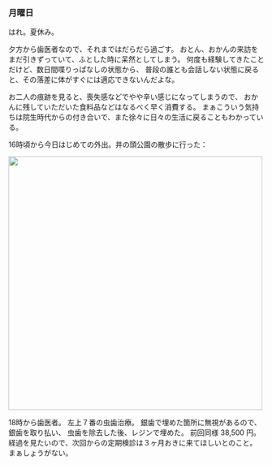 ### 月曜日

はれ。夏休み。

夕方から歯医者なので、それまではだらだら過ごす。
おとん、おかんの来訪をまだ引きずっていて、ふとした時に呆然としてしまう。
何度も経験してきたことだけど、数日間喋りっぱなしの状態から、
普段の誰とも会話しない状態に戻ると、その落差に体がすぐには適応できないんだよな。

お二人の痕跡を見ると、喪失感などでやや辛い感じになってしまうので、
おかんに残していただいた食料品などはなるべく早く消費する。
まぁこういう気持ちは院生時代からの付き合いで、また徐々に日々の生活に戻ることもわかっている。

16時頃から今日はじめての外出。井の頭公園の散歩に行った：

<img src="https://i.imgur.com/GB7hS7Z.jpg" width="500">

18時から歯医者。
左上７番の虫歯治療。
銀歯で埋めた箇所に無視があるので、銀歯を取り払い、
虫歯を除去した後、レジンで埋めた。
前回同様 38,500 円。
経過を見たいので、次回からの定期検診は３ヶ月おきに来てほしいとのこと。
まぁしょうがない。